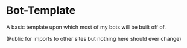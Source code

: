 # Bot-Template
A basic template upon which most of my bots will be built off of.

(Public for imports to other sites but nothing here should ever change)
